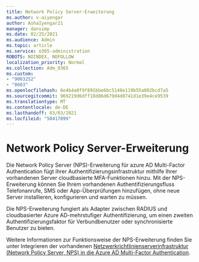 ```yaml
---
title: Network Policy Server-Erweiterung
ms.author: v-aiyengar
author: AshaIyengar21
manager: dansimp
ms.date: 02/25/2021
ms.audience: Admin
ms.topic: article
ms.service: o365-administration
ROBOTS: NOINDEX, NOFOLLOW
localization_priority: Normal
ms.collection: Adm_O365
ms.custom:
- "9003252"
- "8603"
ms.openlocfilehash: 6e4b4a0f9f891bbe6bc5140e119b55a802bcd7a5
ms.sourcegitcommit: 969219d6dff18d86d679d4d8741d1e39e4ce9539
ms.translationtype: MT
ms.contentlocale: de-DE
ms.lasthandoff: 03/03/2021
ms.locfileid: "50417099"
---
```

# <a name="network-policy-server-extension"></a>Network Policy Server-Erweiterung

Die Network Policy Server (NPS)-Erweiterung für azure AD Multi-Factor Authentication fügt ihrer Authentifizierungsinfrastruktur mithilfe Ihrer vorhandenen Server cloudbasierte MFA-Funktionen hinzu. Mit der NPS-Erweiterung können Sie Ihrem vorhandenen Authentifizierungsfluss Telefonanrufe, SMS oder App-Überprüfungen hinzufügen, ohne neue Server installieren, konfigurieren und warten zu müssen.

Die NPS-Erweiterung fungiert als Adapter zwischen RADIUS und cloudbasierter Azure AD-mehrstufiger Authentifizierung, um einen zweiten Authentifizierungsfaktor für Verbundbenutzer oder synchronisierte Benutzer zu bieten.

Weitere Informationen zur Funktionsweise der NPS-Erweiterung finden Sie unter Integrieren der vorhandenen [Netzwerkrichtlinienserverinfrastruktur (Network Policy Server, NPS) in die Azure AD Multi-Factor Authentication](https://docs.microsoft.com/azure/active-directory/authentication/howto-mfa-nps-extension).
